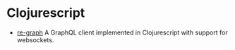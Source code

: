 # Clojurescript

- [re-graph](https://github.com/oliyh/re-graph/) A GraphQL client implemented in Clojurescript with support for websockets.
